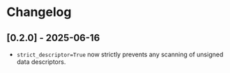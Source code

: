 # Changelog

## [0.2.0] - 2025-06-16
* `strict_descriptor=True` now strictly prevents any scanning of unsigned data descriptors.
